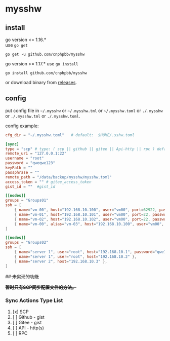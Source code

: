 # mysshw

## install

go version <= 1.16.*    
use `go get`

```
go get -u github.com/cnphpbb/mysshw
```

go version >= 1.17.*
use `go install`

```
go install github.com/cnphpbb/mysshw
```

or download binary from [releases](//github.com/cnphpbb/mysshw/releases).

## config

put config file in `~/.mysshw` or `~/.mysshw.tml` or `~/.mysshw.toml` or `./.mysshw` or `./.mysshw.tml` or `./.mysshw.toml`.

config example:

```toml
cfg_dir = "~/.mysshw.toml"   # default:  $HOME/.sshw.toml

[sync]
type = "scp" # type: ( scp || github || gitee || Api-http || rpc ) default: scp
remote_uri = "127.0.0.1:22"
username = "root"
password = "qweqwe123"
keyPath = ""
passphrase = ""
remote_path = "/data/backup/mysshw/mysshw.toml"
access_token = "" # gitee_access_token
gist_id = ""  #gist_id

[[nodes]]
groups = "Groups01"
ssh = [
    { name="vm-00", host="192.168.10.100", user="vm00", port=62922, password="qwe123!@#qwe" },
    { name="vm-01", host="192.168.10.101", user="vm00", port=22, password="qwe123!@#qwe", keypath="~/.ssh/id_rsa" },
    { name="vm-02", host="192.168.10.102", user="vm00", port=22, password="qwe123!@#qwe", keypath="~/.ssh/id_rsa", passphrase="abcdefghijklmn" },
    { name="vm-00", alias="vm-03", host="192.168.10.100", user="vm00", port=62922, password="qwe123!@#qwe" },
]

[[nodes]]
groups = "Groups02"
ssh = [
    { name="server 1", user="root", host="192.168.10.1", password="qwe123!@#qwe" },
    { name="server 1", user="root", host="192.168.10.2" },
    { name="server 2", host="192.168.10.3" },
]
```

~~## 未实现的功能~~

~~**暂时只有SCP同步配置文件的方法。**~~

### Sync Actions Type List
1. [x] SCP
2. [ ] Github - gist
3. [ ] Gitee - gist
4. [ ] API - http(s)
5. [ ] RPC